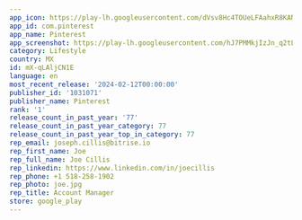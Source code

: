 ```yaml
---
app_icon: https://play-lh.googleusercontent.com/dVsv8Hc4TOUeLFAahxR8KANg22W9dj2jBsTW1VHv3CV-5NCZjP9D9i2j5IpfVx2NTB8
app_id: com.pinterest
app_name: Pinterest
app_screenshot: https://play-lh.googleusercontent.com/hJ7PMMkjIzJn_q2tL_Uzfx7WgFNOe2Hn43PTNNUMjAYsz0FOetOouQkgKOXHnYx_eyPn
category: Lifestyle
country: MX
id: mX-qLAljCN1E
language: en
most_recent_release: '2024-02-12T00:00:00'
publisher_id: '1031071'
publisher_name: Pinterest
rank: '1'
release_count_in_past_year: '77'
release_count_in_past_year_category: 77
release_count_in_past_year_top_in_category: 77
rep_email: joseph.cillis@bitrise.io
rep_first_name: Joe
rep_full_name: Joe Cillis
rep_linkedin: https://www.linkedin.com/in/joecillis
rep_phone: +1 518-258-1902
rep_photo: joe.jpg
rep_title: Account Manager
store: google_play
---
```

